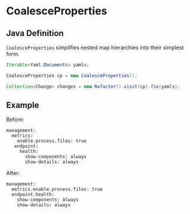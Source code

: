 # CoalesceProperties

## Java Definition

`CoalesceProperties` simplifies nested map hierarchies into their simplest form.

```java
Iterable<Yaml.Documents> yamls;

CoalesceProperties cp = new CoalesceProperties();

Collection<Change> changes = new Refactor().visit(cp).fix(yamls);
```

## Example

Before:

```text
management:
  metrics:
    enable.process.files: true
   endpoint:
     health:
       show-components: always
       show-details: always
```

After:

```text
management:
  metrics.enable.process.files: true
  endpoint.health:
    show-components: always
    show-details: always
```

